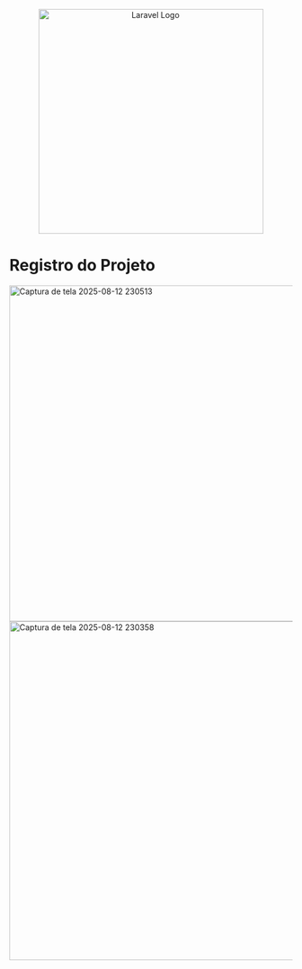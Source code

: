 <p align="center"><a href="https://laravel.com" target="_blank"><img src="https://raw.githubusercontent.com/laravel/art/master/logo-lockup/5%20SVG/2%20CMYK/1%20Full%20Color/laravel-logolockup-cmyk-red.svg" width="400" alt="Laravel Logo"></a></p>

# Registro do Projeto
<img width="1365" height="598" alt="Captura de tela 2025-08-12 230513" src="https://github.com/user-attachments/assets/18d48fc3-a2d7-4cb0-a03a-a0332e86d95e" />

<img width="1363" height="603" alt="Captura de tela 2025-08-12 230358" src="https://github.com/user-attachments/assets/5929d38b-2a1e-41e7-92a8-ba47be455cfe" />
